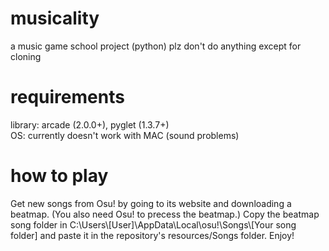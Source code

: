 # musicality
a music game school project (python)
plz don't do anything except for cloning
# requirements
library: arcade (2.0.0+), pyglet (1.3.7+)\
OS: currently doesn't work with MAC (sound problems)
# how to play
Get new songs from Osu! by going to its website and downloading a beatmap.
(You also need Osu! to precess the beatmap.) Copy the beatmap song folder in
C:\Users\\[User]\AppData\Local\osu!\Songs\\[Your song folder] and paste it in 
the repository's resources/Songs folder. Enjoy!

